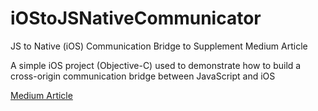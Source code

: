 # iOStoJSNativeCommunicator
JS to Native (iOS) Communication Bridge to Supplement Medium Article

A simple iOS project (Objective-C) used to demonstrate how to build a cross-origin communication bridge between JavaScript and iOS

[Medium Article](https://medium.com/p/7baef82b3f02/edit)
